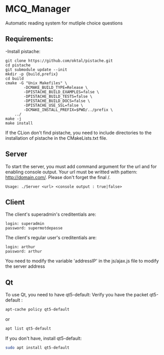 # MCQ_Manager
Automatic reading system for mutliple choice questions

## Requirements:
-Install pistache:
```
git clone https://github.com/oktal/pistache.git
cd pistache
git submodule update --init
mkdir -p {build,prefix}
cd build
cmake -G "Unix Makefiles" \
        -DCMAKE_BUILD_TYPE=Release \
        -DPISTACHE_BUILD_EXAMPLES=false \
        -DPISTACHE_BUILD_TESTS=false \
        -DPISTACHE_BUILD_DOCS=false \
        -DPISTACHE_USE_SSL=false \
        -DCMAKE_INSTALL_PREFIX=$PWD/../prefix \
	../
make -j
make install
```

If the CLion don't find pistache, you need to include directories to the installation of pistache in the CMakeLists.txt file.

## Server

To start the server, you must add command argument for the url and for enabling console output.
Your url must be writted with pattern: http://domain.com/.
Please don't forget the final /.

```
Usage: ./Server <url> <console output : true|false>
```

## Client

The client's superadmin's creditentials are: 

```
login: superadmin
password: supermotdepasse
```

The client's regular user's creditentials are:

```
login: arthur
password: arthur
```

You need to modify the variable 'addressIP' in the js/ajax.js file to modify the server address


## Qt
 
To use Qt, you need to have qt5-default:
Verify you have the packet qt5-default :
```sh 
apt-cache policy qt5-default 
``` 
or
``` sh
apt list qt5-default
```
If you don't have, install qt5-default:
```sh
sudo apt install qt5-default
```
